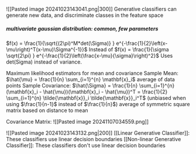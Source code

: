 ![[Pasted image 20241023143041.png|300]]
Generative classifiers can generate new data, and discriminate classes in the feature space

##### multivariate gaussian distribution: common, few parameters
$f(x) = \frac{1}{\sqrt{(2\pi)^M*det(\Sigma)} } e^{-\frac{1}{2}\left(x-\mu\right)^T(x-\mu)\Sigma^{-1}}$
Instead of 
$f(x) = \frac{1}{\sigma \sqrt{2\pi} } e^{-\frac{1}{2}\left(\frac{x-\mu}{\sigma}\right)^2}$
Uses det(Sigma) instead of variance.

Maximum likelihood estimators for mean and covariance
    Sample Mean: 
	    $\hat{\mu} = \frac{1}{n} \sum_{i=1}^{n} \mathbf{x}_i$ 
	    average of data points 
    Sample Covariance: 
    $\hat{\Sigma} = \frac{1}{n} \sum_{i=1}^{n} (\mathbf{x}_i - \hat{\mu})(\mathbf{x}_i - \hat{\mu})^T = \frac{1}{2} \sum_{i=1}^{n} \tilde{\mathbf{x}}_i \tilde{\mathbf{x}}_i^T$
	    (unbiased when using $\frac{1}{n-1}$ instead of $\frac{1}{n}$)
	    average of symmetric square matrix based on distance to mean

Covariance Matrix:
![[Pasted image 20241107034559.png]]


![[Pasted image 20241023143132.png|200]]
[[Linear Generative Classifier]]:
	These classifiers use linear decision boundaries
[[Non-linear Generative Classifier]]:
	These classifiers don't use linear decision boundaries